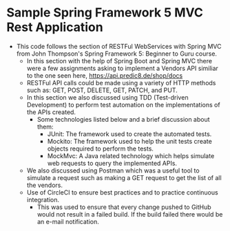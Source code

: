 # Sample Spring Framework 5 MVC Rest Application

- This code follows the section of RESTFul WebServices with Spring MVC from John Thompson's Spring Framework 5: Beginner to Guru course.
	- In this section with the help of Spring Boot and Spring MVC there were a few assignments asking to implement a Vendors API similiar to the one seen here, https://api.predic8.de/shop/docs 
	- RESTFul API calls could be made using a variety of HTTP methods such as: GET, POST, DELETE, GET, PATCH, and PUT.
	- In this section we also discussed using TDD (Test-driven Development) to perform test automation on the implementations of the APIs created.
		- Some technologies listed below and a brief discussion about them:
			- JUnit: The framework used to create the automated tests.
			- Mockito: The framework used to help the unit tests create objects required to perform the tests.
			- MockMvc: A Java related technology which helps simulate web requests to query the implemented APIs.
	- We also discussed using Postman which was a useful tool to simulate a request such as making a GET request to get the list of all the vendors.
	- Use of CircleCI to ensure best practices and to practice continuous integration.
	    - This was used to ensure that every change pushed to GitHub would not result in a failed build. If the build failed there would be an e-mail notification.